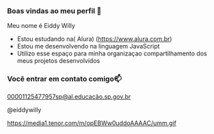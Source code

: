 ### Boas vindas ao meu perfil 💙

Meu nome é Eiddy Willy

- Estou estudando na( Alura) (https://www.alura.com.br)  
- Estou me desenvolvendo na linguagem JavaScript
- Utilizo esse espaço para minha organizaçao compartilhamento dos meus projetos desenvolvidos

### Você entrar em contato comigo📫

00001125477957sp@al.educacão.sp.gov.br

@eiddywilly

https://media1.tenor.com/m/opEBWw0uddoAAAAC/umm.gif




































































































































































